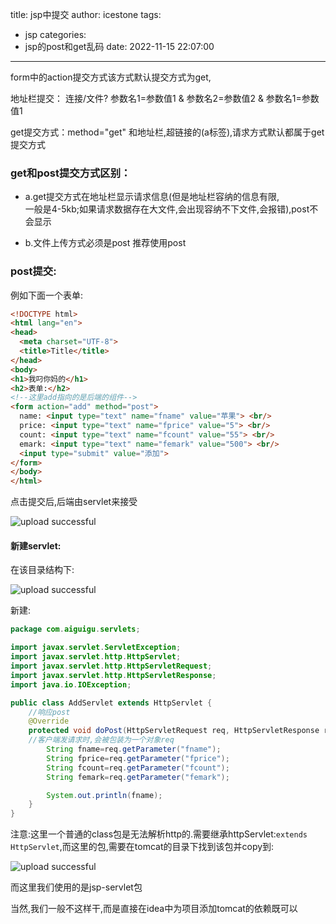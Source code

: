 title: jsp中提交
author: icestone
tags:
  - jsp
categories:
  - jsp的post和get乱码
date: 2022-11-15 22:07:00
---
form中的action提交方式该方式默认提交方式为get,

地址栏提交：  连接/文件? 参数名1=参数值1 & 参数名2=参数值2 & 参数名1=参数值1

get提交方式：method="get" 和地址栏,超链接的(a标签),请求方式默认都属于get提交方式

### get和post提交方式区别：

* a.get提交方式在地址栏显示请求信息(但是地址栏容纳的信息有限,<br>
一般是4-5kb;如果请求数据存在大文件,会出现容纳不下文件,会报错),post不会显示

* b.文件上传方式必须是post
推荐使用post

### post提交:

例如下面一个表单:

```html
<!DOCTYPE html>
<html lang="en">
<head>
  <meta charset="UTF-8">
  <title>Title</title>
</head>
<body>
<h1>我叼你妈的</h1>
<h2>表单:</h2>
<!--这里add指向的是后端的组件-->
<form action="add" method="post">
  name: <input type="text" name="fname" value="苹果"> <br/>
  price: <input type="text" name="fprice" value="5"> <br/>
  count: <input type="text" name="fcount" value="55"> <br/>
  emark: <input type="text" name="femark" value="500"> <br/>
  <input type="submit" value="添加">
</form>
</body>
</html>
```

点击提交后,后端由servlet来接受


![upload successful](/images/pasted-0.png)


#### 新建servlet:

在该目录结构下:


![upload successful](/images/pasted-1.png)

新建:

```java
package com.aiguigu.servlets;

import javax.servlet.ServletException;
import javax.servlet.http.HttpServlet;
import javax.servlet.http.HttpServletRequest;
import javax.servlet.http.HttpServletResponse;
import java.io.IOException;

public class AddServlet extends HttpServlet {
    //响应post
    @Override
    protected void doPost(HttpServletRequest req, HttpServletResponse resp) throws ServletException, IOException {
    //客户端发请求时,会被包装为一个对象req
        String fname=req.getParameter("fname");
        String fprice=req.getParameter("fprice");
        String fcount=req.getParameter("fcount");
        String femark=req.getParameter("femark");

        System.out.println(fname);
    }
}
```

注意:这里一个普通的class包是无法解析http的.需要继承httpServlet:`extends HttpServlet`,而这里的包,需要在tomcat的目录下找到该包并copy到:

![upload successful](/images/pasted-2.png)


而这里我们使用的是jsp-servlet包

当然,我们一般不这样干,而是直接在idea中为项目添加tomcat的依赖既可以







